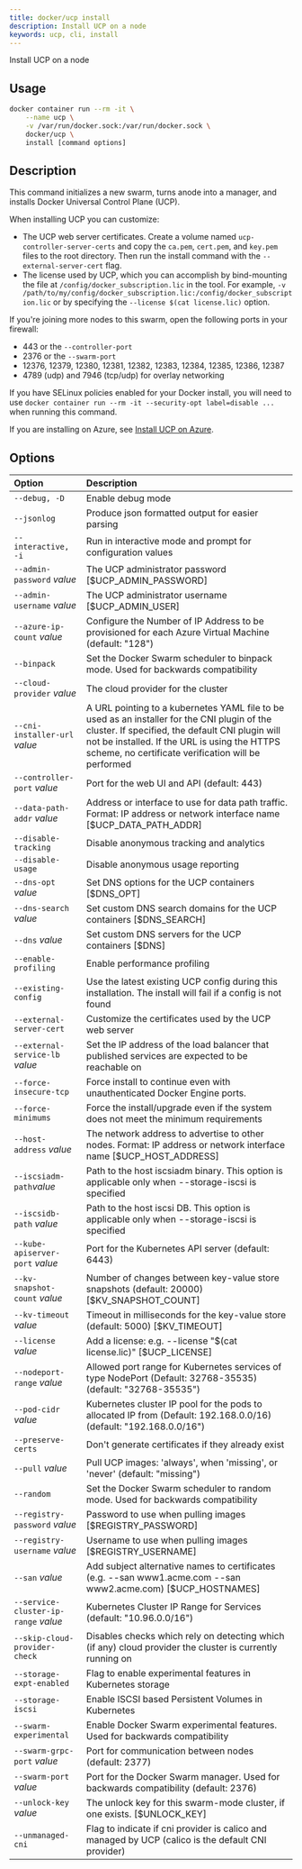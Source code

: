 ```yaml
---
title: docker/ucp install
description: Install UCP on a node
keywords: ucp, cli, install
---
```


Install UCP on a node

## Usage

```bash
docker container run --rm -it \
    --name ucp \
    -v /var/run/docker.sock:/var/run/docker.sock \
    docker/ucp \
    install [command options]
```

## Description

This command initializes a new swarm, turns anode into a manager, and installs
Docker Universal Control Plane (UCP).

When installing UCP you can customize:

  * The UCP web server certificates. Create a volume named `ucp-controller-server-certs` and copy the `ca.pem`, `cert.pem`, and `key.pem` files to the root directory. Then run the install command with the `--external-server-cert` flag.
  * The license used by UCP, which you can accomplish by bind-mounting the file at `/config/docker_subscription.lic` in the tool. For example, `-v /path/to/my/config/docker_subscription.lic:/config/docker_subscription.lic` or by specifying the `--license $(cat license.lic)` option.

If you're joining more nodes to this swarm, open the following ports in your
firewall:

  * 443 or the `--controller-port`
  * 2376 or the `--swarm-port`
  * 12376, 12379, 12380, 12381, 12382, 12383, 12384, 12385, 12386, 12387
  * 4789 (udp) and 7946 (tcp/udp) for overlay networking

If you have SELinux policies enabled for your Docker install, you will need to
use `docker container run --rm -it --security-opt label=disable ...` when running this
command.

If you are installing on Azure, see [Install UCP on Azure](/ee/ucp/admin/install/install-on-azure/).

## Options

| Option                               | Description                                                                                                                                                                                                                                            |
|:-------------------------------------|:-------------------------------------------------------------------------------------------------------------------------------------------------------------------------------------------------------------------------------------------------------|
| `--debug, -D`                        | Enable debug mode                                                                                                                                                                                                                                      |
| `--jsonlog`                          | Produce json formatted output for easier parsing                                                                                                                                                                                                       |
| `--interactive, -i`                  | Run in interactive mode and prompt for configuration values                                                                                                                                                                                            |
| `--admin-password` *value*           | The UCP administrator password [$UCP_ADMIN_PASSWORD]                                                                                                                                                                                                   |
| `--admin-username` *value*           | The UCP administrator username [$UCP_ADMIN_USER]                                                                                                                                                                                                       |
| `--azure-ip-count` *value*           | Configure the Number of IP Address to be provisioned for each Azure Virtual Machine (default: "128")                                                                                                                                                   |
| `--binpack`                          | Set the Docker Swarm scheduler to binpack mode. Used for backwards compatibility                                                                                                                                                                       |
| `--cloud-provider` *value*           | The cloud provider for the cluster                                                                                                                                                                                                                     |
| `--cni-installer-url` *value*        | A URL pointing to a kubernetes YAML file to be used as an installer for the CNI plugin of the cluster. If specified, the default CNI plugin will not be installed. If the URL is using the HTTPS scheme, no certificate verification will be performed |
| `--controller-port` *value*          | Port for the web UI and API (default: 443)                                                                                                                                                                                                             |
| `--data-path-addr` *value*           | Address or interface to use for data path traffic. Format: IP address or network interface name [$UCP_DATA_PATH_ADDR]                                                                                                                                  |
| `--disable-tracking`                 | Disable anonymous tracking and analytics                                                                                                                                                                                                               |
| `--disable-usage`                    | Disable anonymous usage reporting                                                                                                                                                                                                                      |
| `--dns-opt` *value*                  | Set DNS options for the UCP containers [$DNS_OPT]                                                                                                                                                                                                      |
| `--dns-search` *value*               | Set custom DNS search domains for the UCP containers [$DNS_SEARCH]                                                                                                                                                                                     |
| `--dns` *value*                      | Set custom DNS servers for the UCP containers [$DNS]                                                                                                                                                                                                   |
| `--enable-profiling`                 | Enable performance profiling                                                                                                                                                                                                                           |
| `--existing-config`                  | Use the latest existing UCP config during this installation. The install will fail if a config is not found                                                                                                                                            |
| `--external-server-cert`             | Customize the certificates used by the UCP web server                                                                                                                                                                                                  |
| `--external-service-lb` *value*      | Set the IP address of the load balancer that published services are expected to be reachable on                                                                                                                                                        |
| `--force-insecure-tcp`               | Force install to continue even with unauthenticated Docker Engine ports.                                                                                                                                                                               |
| `--force-minimums`                   | Force the install/upgrade even if the system does not meet the minimum requirements                                                                                                                                                                    |
| `--host-address` *value*             | The network address to advertise to other nodes. Format: IP address or network interface name [$UCP_HOST_ADDRESS]                                                                                                                                      |
| `--iscsiadm-path`*value*             | Path to the host iscsiadm binary. This option is applicable only when --storage-iscsi is specified                                                                                                                                                     |
| `--iscsidb-path` *value*             | Path to the host iscsi DB. This option is applicable only when --storage-iscsi is specified                                                                                                                                                            |
| `--kube-apiserver-port` *value*      | Port for the Kubernetes API server (default: 6443)                                                                                                                                                                                                     |
| `--kv-snapshot-count` *value*        | Number of changes between key-value store snapshots (default: 20000) [$KV_SNAPSHOT_COUNT]                                                                                                                                                              |
| `--kv-timeout` *value*               | Timeout in milliseconds for the key-value store (default: 5000) [$KV_TIMEOUT]                                                                                                                                                                          |
| `--license` *value*                  | Add a license: e.g. --license "$(cat license.lic)" [$UCP_LICENSE]                                                                                                                                                                                      |
| `--nodeport-range` *value*           | Allowed port range for Kubernetes services of type NodePort (Default: 32768-35535) (default: "32768-35535")                                                                                                                                            |
| `--pod-cidr` *value*                 | Kubernetes cluster IP pool for the pods to allocated IP from (Default: 192.168.0.0/16) (default: "192.168.0.0/16")                                                                                                                                     |
| `--preserve-certs`                   | Don't generate certificates if they already exist                                                                                                                                                                                                      |
| `--pull` *value*                     | Pull UCP images: 'always', when 'missing', or 'never' (default: "missing")                                                                                                                                                                             |
| `--random`                           | Set the Docker Swarm scheduler to random mode. Used for backwards compatibility                                                                                                                                                                        |
| `--registry-password` *value*        | Password to use when pulling images [$REGISTRY_PASSWORD]                                                                                                                                                                                               |
| `--registry-username` *value*        | Username to use when pulling images [$REGISTRY_USERNAME]                                                                                                                                                                                               |
| `--san` *value*                      | Add subject alternative names to certificates (e.g. --san www1.acme.com --san www2.acme.com) [$UCP_HOSTNAMES]                                                                                                                                          |
| `--service-cluster-ip-range` *value* | Kubernetes Cluster IP Range for Services (default: "10.96.0.0/16")                                                                                                                                                                                     |
| `--skip-cloud-provider-check`        | Disables checks which rely on detecting which (if any) cloud provider the cluster is currently running on                                                                                                                                              |
| `--storage-expt-enabled`             | Flag to enable experimental features in Kubernetes storage                                                                                                                                                                                             |
| `--storage-iscsi`                    | Enable ISCSI based Persistent Volumes in Kubernetes                                                                                                                                                                                                    |
| `--swarm-experimental`               | Enable Docker Swarm experimental features. Used for backwards compatibility                                                                                                                                                                            |
| `--swarm-grpc-port` *value*          | Port for communication between nodes (default: 2377)                                                                                                                                                                                                   |
| `--swarm-port` *value*               | Port for the Docker Swarm manager. Used for backwards compatibility (default: 2376)                                                                                                                                                                    |
| `--unlock-key` *value*               | The unlock key for this swarm-mode cluster, if one exists. [$UNLOCK_KEY]                                                                                                                                                                               |
| `--unmanaged-cni`                    | Flag to indicate if cni provider is calico and managed by UCP (calico is the default CNI provider)                                                                                                                                                     |

